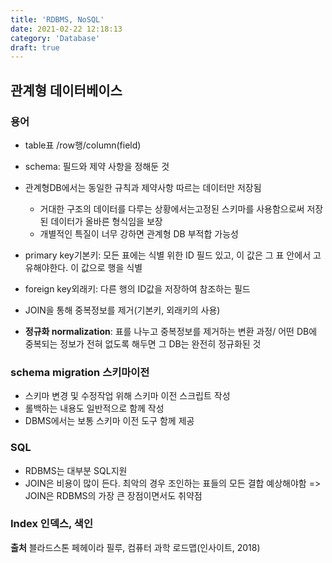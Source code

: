 ```yaml
---
title: 'RDBMS, NoSQL'
date: 2021-02-22 12:18:13
category: 'Database'
draft: true
---
```

## 관계형 데이터베이스

### 용어
- table표 /row행/column(field)
- schema: 필드와 제약 사항을 정해둔 것
- 관계형DB에서는 동일한 규칙과 제약사항 따르는 데이터만 저장됨 
  - 거대한 구조의 데이터를 다루는 상황에서는고정된 스키마를 사용함으로써 저장된 데이터가 올바른 형식임을 보장 
  - 개별적인 특질이 너무 강하면 관계형 DB 부적합 가능성

- primary key기본키: 모든 표에는 식별 위한 ID 필드 있고, 이 값은 그 표 안에서 고유해야한다. 이 값으로 행을 식별
- foreign key외래키: 다른 행의 ID값을 저장하여 참조하는 필드

- JOIN을 통해 중복정보를 제거(기본키, 외래키의 사용)
- **정규화 normalization**: 표를 나누고 중복정보를 제거하는 변환 과정/ 어떤 DB에 중복되는 정보가 전혀 없도록 해두면 그 DB는 완전히 정규화된 것

### schema migration 스키마이전
- 스키마 변경 및 수정작업 위해 스키마 이전 스크립트 작성
- 롤백하는 내용도 일반적으로 함께 작성
- DBMS에서는 보통 스키마 이전 도구 함께 제공

### SQL
- RDBMS는 대부분 SQL지원
- JOIN은 비용이 많이 든다. 최악의 경우 조인하는 표들의 모든 결합 예상해야함 => JOIN은 RDBMS의 가장 큰 장점이면서도 취약점

### Index 인덱스, 색인

**출처** 블라드스톤 페헤이라 필루, 컴퓨터 과학 로드맵(인사이트, 2018)